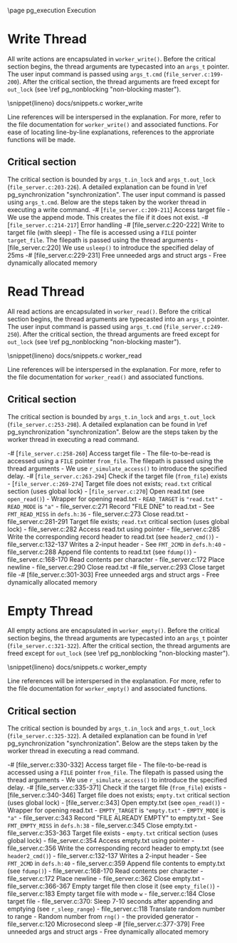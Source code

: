 \page pg_execution Execution

# Write Thread
All write actions are encapsulated in `worker_write()`. Before the critical section begins, the thread arguments are typecasted into an `args_t` pointer. The user input command is passed using `args_t.cmd` (`file_server.c:199-200`). After the critical section, the thread arguments are freed except for `out_lock` (see \ref pg_nonblocking "non-blocking master").

\snippet{lineno} docs/snippets.c worker_write

Line references will be interspersed in the explanation. For more, refer to the file documentation for `worker_write()` and associated functions. For ease of locating line-by-line explanations, references to the approriate functions will be made.

## Critical section
The critical section is bounded by `args_t.in_lock` and `args_t.out_lock` (`file_server.c:203-226`). A detailed explanation can be found in \ref pg_synchronization "synchronization". The user input command is passed using `args_t.cmd`. Below are the steps taken by the worker thread in executing a write command.
-# [`file_server.c:209-211`] Access target file
    - We use the append mode. This creates the file if it does not exist.
-# [`file_server.c:214-217`] Error handling
-# [file_server.c:220-222] Write to target file (with sleep) 
    - The file is accessed using a `FILE` pointer `target_file`. The filepath is passed using the thread arguments
    - [file_server.c:220] We use `usleep()` to introduce the specified delay of 25ms
-# [file_server.c:229-231] Free unneeded args and struct args
    - Free dynamically allocated memory


# Read Thread
All read actions are encapsulated in `worker_read()`. Before the critical section begins, the thread arguments are typecasted into an `args_t` pointer. The user input command is passed using `args_t.cmd` (`file_server.c:249-250`). After the critical section, the thread arguments are freed except for `out_lock` (see \ref pg_nonblocking "non-blocking master").

\snippet{lineno} docs/snippets.c worker_read

Line references will be interspersed in the explanation. For more, refer to the file documentation for `worker_read()` and associated functions.

## Critical section
The critical section is bounded by `args_t.in_lock` and `args_t.out_lock` (`file_server.c:253-298`). A detailed explanation can be found in \ref pg_synchronization "synchronization". Below are the steps taken by the worker thread in executing a read command.

-# [`file_server.c:258-260`] Access target file
    - The file-to-be-read is accessed using a `FILE` pointer `from_file`. The filepath is passed using the thread arguments
    - We use `r_simulate_access()` to introduce the specified delay.
-# [`file_server.c:263-294`] Check if the target file (`from_file`) exists
    - [`file_server.c:269-274`] Target file does not exists; `read.txt` critical section (uses global lock)
        - [`file_server.c:270`] Open read.txt (see `open_read()`)
            - Wrapper for opening read.txt
            - `READ_TARGET` is `"read.txt"`
            - `READ_MODE` is `"a"`
        - file_server.c:271 Record "FILE DNE" to read.txt
            - See `FMT_READ_MISS` in `defs.h:36`
        - file_server.c:273 Close read.txt
    - file_server.c:281-291 Target file exists; `read.txt` critical section (uses global lock)
        - file_server.c:282 Access read.txt using pointer
        - file_server.c:285 Write the corresponding record header to read.txt (see `header2_cmd()`)
            - file_server.c:132-137 Writes a 2-input header
            - See `FMT_2CMD` in `defs.h:40`
        - file_server.c:288 Append file contents to read.txt (see `fdump()`)
            - file_server.c:168-170 Read contents per character
            - file_server.c:172 Place newline
        - file_server.c:290 Close read.txt
-# file_server.c:293 Close target file
-# [file_server.c:301-303] Free unneeded args and struct args
    - Free dynamically allocated memory

# Empty Thread
All empty actions are encapsulated in `worker_empty()`. Before the critical section begins, the thread arguments are typecasted into an `args_t` pointer (`file_server.c:321-322`). After the critical section, the thread arguments are freed except for `out_lock` (see \ref pg_nonblocking "non-blocking master").

\snippet{lineno} docs/snippets.c worker_empty

Line references will be interspersed in the explanation. For more, refer to the file documentation for `worker_empty()` and associated functions.

## Critical section
The critical section is bounded by `args_t.in_lock` and `args_t.out_lock` (`file_server.c:325-322`). A detailed explanation can be found in \ref pg_synchronization "synchronization". Below are the steps taken by the worker thread in executing a read command.

-# [file_server.c:330-332] Access target file
    - The file-to-be-read is accessed using a `FILE` pointer `from_file`. The filepath is passed using the thread arguments
    - We use `r_simulate_access()` to introduce the specified delay.
-# [file_server.c:335-371] Check if the target file (`from_file`) exists
    - [file_server.c:340-346] Target file does not exists; `empty.txt` critical section (uses global lock)
        - [file_server.c:343] Open empty.txt (see `open_read()`)
            - Wrapper for opening read.txt
            - `EMPTY_TARGET` is `"empty.txt"`
            - `EMPTY_MODE` is `"a"`
        - file_server.c:343 Record "FILE ALREADY EMPTY" to empty.txt
            - See `FMT_EMPTY_MISS` in `defs.h:38`
        - file_server.c:345 Close empty.txt
    - file_server.c:353-363 Target file exists
        - `empty.txt` critical section (uses global lock)
            - file_server.c:354 Access empty.txt using pointer
            - file_server.c:356 Write the corresponding record header to empty.txt (see `header2_cmd()`)
                - file_server.c:132-137 Writes a 2-input header
                - See `FMT_2CMD` in `defs.h:40`
            - file_server.c:359 Append file contents to empty.txt (see `fdump()`)
                - file_server.c:168-170 Read contents per character
                - file_server.c:172 Place newline
            - file_server.c:362 Close empty.txt
        - file_server.c:366-367 Empty target file then close it (see `empty_file()`)
            - file_server.c:183 Empty target file with mode `w`
            - file_server.c:184 Close target file
        - file_server.c:370: Sleep 7-10 seconds after appending and emptying (see `r_sleep_range`)
            - file_server.c:118 Translate random number to range
                - Random number from `rng()` - the provided generator
            - file_server.c:120 Microsecond sleep
-# [file_server.c:377-379] Free unneeded args and struct args
    - Free dynamically allocated memory

